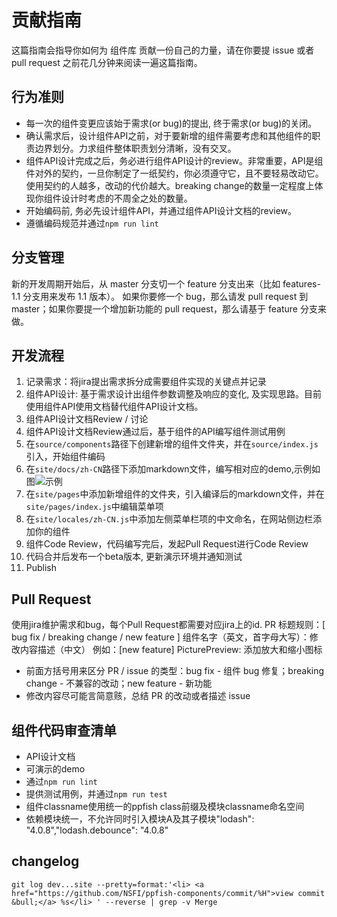 # 贡献指南

这篇指南会指导你如何为 组件库 贡献一份自己的力量，请在你要提 issue 或者 pull request 之前花几分钟来阅读一遍这篇指南。

## 行为准则

- 每一次的组件变更应该始于需求(or bug)的提出, 终于需求(or bug)的关闭。
- 确认需求后，设计组件API之前，对于要新增的组件需要考虑和其他组件的职责边界划分。力求组件整体职责划分清晰，没有交叉。
- 组件API设计完成之后，务必进行组件API设计的review。非常重要，API是组件对外的契约，一旦你制定了一纸契约，你必须遵守它，且不要轻易改动它。使用契约的人越多，改动的代价越大。breaking change的数量一定程度上体现你组件设计时考虑的不周全之处的数量。
- 开始编码前, 务必先设计组件API，并通过组件API设计文档的review。
- 遵循编码规范并通过`npm run lint`

## 分支管理

新的开发周期开始后，从 master 分支切一个 feature 分支出来（比如 features-1.1 分支用来发布 1.1 版本）。 如果你要修一个 bug，那么请发 pull request 到 master；如果你要提一个增加新功能的 pull request，那么请基于 feature 分支来做。

## 开发流程

1.  记录需求：将jira提出需求拆分成需要组件实现的关键点并记录
1.  组件API设计: 基于需求设计出组件参数调整及响应的变化, 及实现思路。目前使用组件API使用文档替代组件API设计文档。
1.  组件API设计文档Review / 讨论
1.  组件API设计文档Review通过后，基于组件的API编写组件测试用例
1.  在`source/components`路径下创建新增的组件文件夹，并在`source/index.js`引入，开始组件编码
1.  在`site/docs/zh-CN`路径下添加markdown文件，编写相对应的demo,示例如图![示例](http://nos.netease.com/ysf/mjwaiygeysdhftzymslvjtnjifewoqke)
1.  在`site/pages`中添加新增组件的文件夹，引入编译后的markdown文件，并在`site/pages/index.js`中编辑菜单项
1.  在`site/locales/zh-CN.js`中添加左侧菜单栏项的中文命名，在网站侧边栏添加你的组件
1.  组件Code Review，代码编写完后，发起Pull Request进行Code Review
1.  代码合并后发布一个beta版本, 更新演示环境并通知测试
1.  Publish

## Pull Request

使用jira维护需求和bug，每个Pull Request都需要对应jira上的id.
PR 标题规则：[ bug fix / breaking change / new feature ] 组件名字（英文，首字母大写）：修改内容描述（中文）
例如：[new feature] PicturePreview: 添加放大和缩小图标
  -   前面方括号用来区分 PR / issue 的类型：bug fix - 组件 bug 修复；breaking change - 不兼容的改动；new feature - 新功能
  -   修改内容尽可能言简意赅，总结 PR 的改动或者描述 issue

## 组件代码审查清单

- API设计文档
- 可演示的demo
- 通过`npm run lint`
- 提供测试用例，并通过`npm run test`
- 组件classname使用统一的ppfish class前缀及模块classname命名空间
- 依赖模块统一，不允许同时引入模块A及其子模块"lodash": "4.0.8","lodash.debounce": "4.0.8"

## changelog

`git log dev...site --pretty=format:'<li> <a href="https://github.com/NSFI/ppfish-components/commit/%H">view commit &bull;</a> %s</li> ' --reverse | grep -v Merge`

